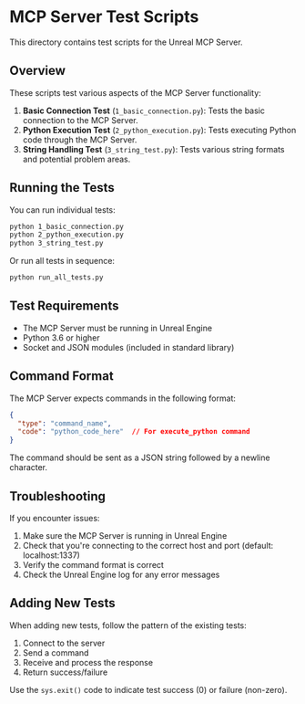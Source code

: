 # MCP Server Test Scripts

This directory contains test scripts for the Unreal MCP Server.

## Overview

These scripts test various aspects of the MCP Server functionality:

1. **Basic Connection Test** (`1_basic_connection.py`): Tests the basic connection to the MCP Server.
2. **Python Execution Test** (`2_python_execution.py`): Tests executing Python code through the MCP Server.
3. **String Handling Test** (`3_string_test.py`): Tests various string formats and potential problem areas.

## Running the Tests

You can run individual tests:

```bash
python 1_basic_connection.py
python 2_python_execution.py
python 3_string_test.py
```

Or run all tests in sequence:

```bash
python run_all_tests.py
```

## Test Requirements

- The MCP Server must be running in Unreal Engine
- Python 3.6 or higher
- Socket and JSON modules (included in standard library)

## Command Format

The MCP Server expects commands in the following format:

```json
{
  "type": "command_name",
  "code": "python_code_here"  // For execute_python command
}
```

The command should be sent as a JSON string followed by a newline character.

## Troubleshooting

If you encounter issues:

1. Make sure the MCP Server is running in Unreal Engine
2. Check that you're connecting to the correct host and port (default: localhost:1337)
3. Verify the command format is correct
4. Check the Unreal Engine log for any error messages

## Adding New Tests

When adding new tests, follow the pattern of the existing tests:

1. Connect to the server
2. Send a command
3. Receive and process the response
4. Return success/failure

Use the `sys.exit()` code to indicate test success (0) or failure (non-zero). 